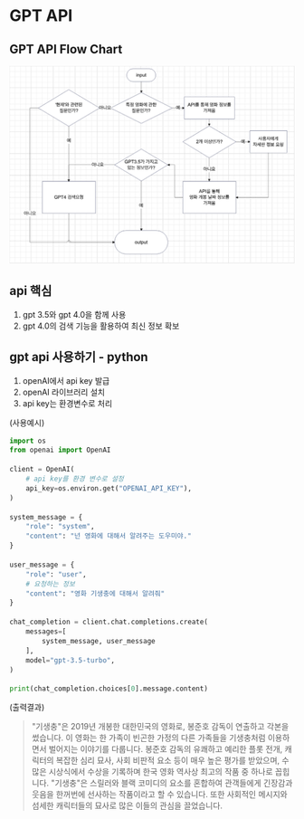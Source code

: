 # GPT API

## GPT API Flow Chart
![flow chart](./flowChart/gptAPI.png)

## api 핵심
1. gpt 3.5와 gpt 4.0을 함께 사용
2. gpt 4.0의 검색 기능을 활용하여 최신 정보 확보

## gpt api 사용하기 - python
1. openAI에서 api key 발급
2. openAI 라이브러리 설치
3. api key는 환경변수로 처리
   
(사용예시)
```python
import os
from openai import OpenAI

client = OpenAI(
    # api key를 환경 변수로 설정
    api_key=os.environ.get("OPENAI_API_KEY"),
)

system_message = {
    "role": "system",
    "content": "넌 영화에 대해서 알려주는 도우미야."
}

user_message = {
    "role": "user",
    # 요청하는 정보
    "content": "영화 기생충에 대해서 알려줘"
}

chat_completion = client.chat.completions.create(
    messages=[
        system_message, user_message
    ],
    model="gpt-3.5-turbo",
)

print(chat_completion.choices[0].message.content)
```
(출력결과)
> "기생충"은 2019년 개봉한 대한민국의 영화로, 봉준호 감독이 연출하고 각본을 썼습니다. 이 영화는 한 가족이 빈곤한 가정의 다른 가족들을 기생충처럼 이용하면서 벌어지는 이야기를 다룹니다.
> 봉준호 감독의 유쾌하고 예리한 플롯 전개, 캐릭터의 복잡한 심리 묘사, 사회 비판적 요소 등이 매우 높은 평가를 받았으며, 수많은 시상식에서 수상을 기록하며 한국 영화 역사상 최고의 작품 중 하나로 꼽힙니다.
> "기생충"은 스릴러와 블랙 코미디의 요소를 혼합하여 관객들에게 긴장감과 웃음을 한꺼번에 선사하는 작품이라고 할 수 있습니다. 또한 사회적인 메시지와 섬세한 캐릭터들의 묘사로 많은 이들의 관심을 끌었습니다.
